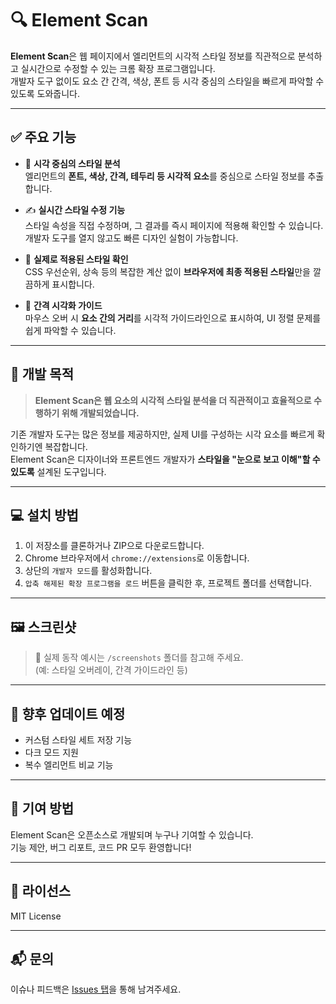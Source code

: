 # 🔍 Element Scan

**Element Scan**은 웹 페이지에서 엘리먼트의 시각적 스타일 정보를 직관적으로 분석하고 실시간으로 수정할 수 있는 크롬 확장 프로그램입니다.  
개발자 도구 없이도 요소 간 간격, 색상, 폰트 등 시각 중심의 스타일을 빠르게 파악할 수 있도록 도와줍니다.

---

## ✅ 주요 기능

- 🎨 **시각 중심의 스타일 분석**  
  엘리먼트의 **폰트, 색상, 간격, 테두리 등 시각적 요소**를 중심으로 스타일 정보를 추출합니다.

- ✍️ **실시간 스타일 수정 기능**  
  스타일 속성을 직접 수정하며, 그 결과를 즉시 페이지에 적용해 확인할 수 있습니다.  
  개발자 도구를 열지 않고도 빠른 디자인 실험이 가능합니다.

- 🧠 **실제로 적용된 스타일 확인**  
  CSS 우선순위, 상속 등의 복잡한 계산 없이 **브라우저에 최종 적용된 스타일**만을 깔끔하게 표시합니다.

- 📏 **간격 시각화 가이드**  
  마우스 오버 시 **요소 간의 거리**를 시각적 가이드라인으로 표시하여, UI 정렬 문제를 쉽게 파악할 수 있습니다.

---

## 🎯 개발 목적

> **Element Scan은 웹 요소의 시각적 스타일 분석을 더 직관적이고 효율적으로 수행하기 위해 개발되었습니다.**

기존 개발자 도구는 많은 정보를 제공하지만, 실제 UI를 구성하는 시각 요소를 빠르게 확인하기엔 복잡합니다.  
Element Scan은 디자이너와 프론트엔드 개발자가 **스타일을 "눈으로 보고 이해"할 수 있도록** 설계된 도구입니다.

---

## 💻 설치 방법

1. 이 저장소를 클론하거나 ZIP으로 다운로드합니다.
2. Chrome 브라우저에서 `chrome://extensions`로 이동합니다.
3. 상단의 `개발자 모드`를 활성화합니다.
4. `압축 해제된 확장 프로그램을 로드` 버튼을 클릭한 후, 프로젝트 폴더를 선택합니다.

---

## 🖼️ 스크린샷

> 📸 실제 동작 예시는 `/screenshots` 폴더를 참고해 주세요.  
> (예: 스타일 오버레이, 간격 가이드라인 등)

---

## 🚧 향후 업데이트 예정

- 커스텀 스타일 세트 저장 기능  
- 다크 모드 지원  
- 복수 엘리먼트 비교 기능

---

## 🙌 기여 방법

Element Scan은 오픈소스로 개발되며 누구나 기여할 수 있습니다.  
기능 제안, 버그 리포트, 코드 PR 모두 환영합니다!

---

## 📄 라이선스

MIT License

---

## 📬 문의

이슈나 피드백은 [Issues 탭](https://github.com/your-repo/element-scan/issues)을 통해 남겨주세요.
